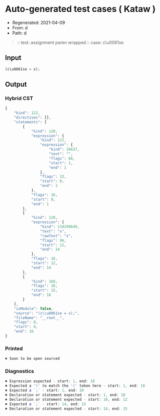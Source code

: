 # Auto-generated test cases ( Kataw )
- Regenerated: 2021-04-09
- From: d
- Path: d
> :: test: assignment paren wrapped
> :: case: c\u0061se
## Input

`````js
(c\u0061se = x);
`````

## Output

### Hybrid CST

```javascript
{
    "kind": 122,
    "directives": [],
    "statements": [
        {
            "kind": 120,
            "expression": {
                "kind": 121,
                "expression": {
                    "kind": 16637,
                    "text": "",
                    "flags": 68,
                    "start": 1,
                    "end": 1
                },
                "flags": 32,
                "start": 0,
                "end": 1
            },
            "flags": 16,
            "start": 0,
            "end": 1
        },
        {
            "kind": 120,
            "expression": {
                "kind": 134299649,
                "text": "x",
                "rawText": "x",
                "flags": 96,
                "start": 12,
                "end": 14
            },
            "flags": 16,
            "start": 12,
            "end": 14
        },
        {
            "kind": 168,
            "flags": 16,
            "start": 15,
            "end": 16
        }
    ],
    "isModule": false,
    "source": "(c\\u0061se = x);",
    "fileName": "__root__",
    "flags": 0,
    "start": 0,
    "end": 16
}
```

### Printed

```javascript
✖ Soon to be open sourced
```

### Diagnostics

```javascript
✖ Expression expected - start: 1, end: 10
✖ Expected a ')' to match the '(' token here - start: 1, end: 10
✖ Expected a `;` - start: 1, end: 10
✖ Declaration or statement expected - start: 1, end: 10
✖ Declaration or statement expected - start: 10, end: 12
✖ Expected a `;` - start: 14, end: 15
✖ Declaration or statement expected - start: 14, end: 15

```

